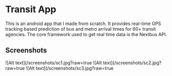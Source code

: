 Transit App
===========

This is an android app that I made from scratch. It provides real-time GPS tracking based prediction of bus and metro arrival times for 60+ transit agencies. The core framework used to get real time data is the Nextbus API.

Screenshots
-----------
![Alt text](/screenshots/sc1.jpg?raw=true
![Alt text](/screenshots/sc2.jpg?raw=true
![Alt text](/screenshots/sc3.jpg?raw=true